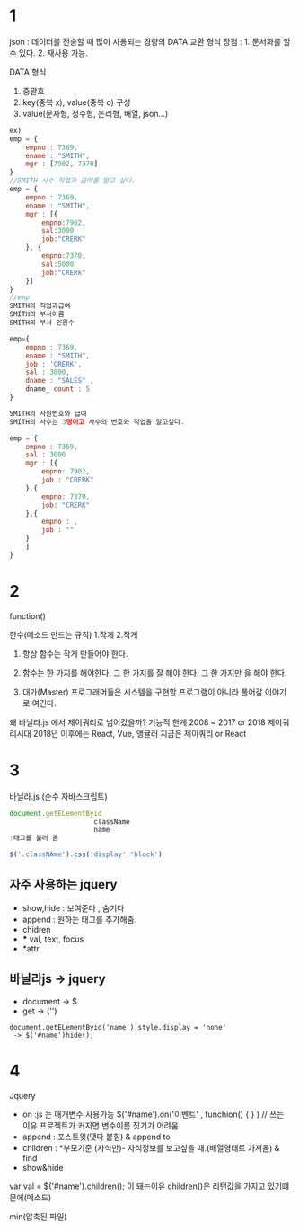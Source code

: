 # 1

json :
데이터를 전송할 때 많이 사용되는 경량의 DATA 교환 형식
장점 : 1. 문서화를 할 수 있다. 2. 재사용 가능.

DATA 형식

1. 중괄호
2. key(중복 x), value(중복 o) 구성
3. value(문자형, 정수형, 논리형, 배열, json...)

```js
ex)
emp = {
    empno : 7369,
    ename : "SMITH",
    mgr : [7902, 7370]
}
//SMITH 사수 직업과 급여를 알고 싶다.
emp = {
    empno : 7369,
    ename : "SMITH",
    mgr : [{
        empno:7902,
        sal:3000
        job:"CRERK"
    }, {
        empno:7370,
        sal:5000
        job:"CRERk"
    }]
}
//emp
SMITH의 직업과급여
SMITH의 부서이름
SMITH의 부서 인원수

emp={
    empno : 7369,
    ename : "SMITH",
    job : 'CRERK',
    sal : 3000,
    dname : "SALES" ,
    dname_ count : 5
}

SMITH의 사원번호와 급여
SMITH의 사수는 3명이고 사수의 번호와 직업을 알고싶다.

emp = {
    empno : 7369,
    sal : 3000
    mgr : [{
        empno: 7902,
        job : "CRERK"
    },{
        empno: 7370,
        job: "CRERK"
    },{
        empno : ,
        job : ""
    }
    ]
}
```

# 2

function()

한수(메소드 만드는 규칙) 1.작게 2.작게

1. 항상 함수는 작게 만들어야 한다.
2. 함수는 한 가지를 해야한다.
   그 한 가지를 잘 해야 한다.
   그 한 가지만 을 해야 한다.

3. 대가(Master) 프로그래머들은 시스템을 구현할 프로그램이 아니라 풀어갈 이야기로 여긴다.

왜 바닐라.js 에서 제이쿼리로 넘어갔을까?
기능적 한계
2008 ~ 2017 or 2018 제이쿼리시대
2018년 이후에는 React, Vue, 앵귤러
지금은 제이쿼리 or React

# 3

바닐라.js (순수 자바스크립트)

```js
document.getELementByid
                     className
                     name
:태그를 불러 옴

$('.classNAme').css('display','block')
```

## 자주 사용하는 jquery

- show,hide : 보여준다 , 숨기다
- append : 원하는 태그를 추가해줌.
- chidren
- **\*** val, text, focus
- \*attr

## 바닐라js -> jquery

- document -> $
- get -> ('')

```
document.getELementByid('name').style.display = 'none'
 -> $('#name')hide();
```

# 4

Jquery

- on :js 는 매개변수 사용가능 $('#name').on('이벤트' , funchion() { } ) // 쓰는 이유 프로젝트가 커지면 변수이름 짓기가 어려움
- append : 포스트윗(땟다 붙힘) & append to
- children : \*부모기준 (자식만)- 자식정보를 보고싶을 때.(배열형태로 가져옴) & find
- show&hide

var val = $('#name').children();
이 돼는이유 children()은 리턴값을 가지고 있기떄문에(메소드)

min(압축된 파일)

